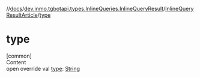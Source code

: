 //[docs](../../../index.md)/[dev.inmo.tgbotapi.types.InlineQueries.InlineQueryResult](../index.md)/[InlineQueryResultArticle](index.md)/[type](type.md)



# type  
[common]  
Content  
open override val [type](type.md): [String](https://kotlinlang.org/api/latest/jvm/stdlib/kotlin/-string/index.html)  



